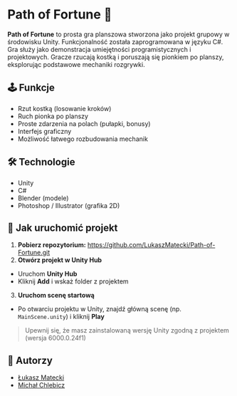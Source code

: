 # Path of Fortune 🎲

**Path of Fortune** to prosta gra planszowa stworzona jako projekt grupowy w środowisku Unity. Funkcjonalność została zaprogramowana w języku C#. Gra służy jako demonstracja umiejętności programistycznych i projektowych. Gracze rzucają kostką i poruszają się pionkiem po planszy, eksplorując podstawowe mechaniki rozgrywki.

## 🕹️ Funkcje

- Rzut kostką (losowanie kroków)
- Ruch pionka po planszy
- Proste zdarzenia na polach (pułapki, bonusy)
- Interfejs graficzny
- Możliwość łatwego rozbudowania mechanik

## 🛠️ Technologie

- Unity
- C#
- Blender (modele)
- Photoshop / Illustrator (grafika 2D)

## 🚀 Jak uruchomić projekt

1. **Pobierz repozytorium:**
 https://github.com/LukaszMatecki/Path-of-Fortune.git
2. **Otwórz projekt w Unity Hub**
- Uruchom **Unity Hub**
- Kliknij **Add** i wskaż folder z projektem
3. **Uruchom scenę startową**
- Po otwarciu projektu w Unity, znajdź główną scenę (np. `MainScene.unity`) i kliknij **Play**

> Upewnij się, że masz zainstalowaną wersję Unity zgodną z projektem (wersja 6000.0.24f1)

## 👥 Autorzy

- [Łukasz Matecki](https://github.com/LukaszMatecki)
- [Michał Chlebicz](https://github.com/Stalk0n)
